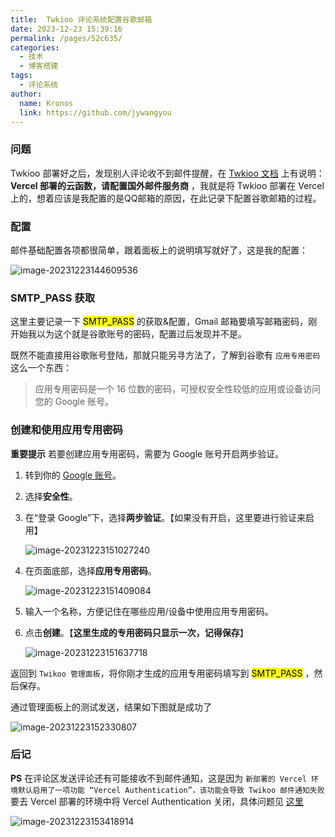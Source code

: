 ```yaml
---
title:  Twkioo 评论系统配置谷歌邮箱
date: 2023-12-23 15:39:16
permalink: /pages/52c635/
categories:
  - 技术
  - 博客搭建
tags:
  - 评论系统
author: 
  name: Kronos
  link: https://github.com/jywangyou
---
```


### 问题

Twkioo 部署好之后，发现别人评论收不到邮件提醒，在 [Twkioo 文档](https://twikoo.js.org/faq.html#%E6%94%B6%E4%B8%8D%E5%88%B0%E6%8F%90%E9%86%92%E9%82%AE%E4%BB%B6) 上有说明：**Vercel 部署的云函数，请配置国外邮件服务商** ，我就是将 Twkioo 部署在 Vercel 上的，想着应该是我配置的是QQ邮箱的原因，在此记录下配置谷歌邮箱的过程。

### 配置

邮件基础配置各项都很简单，跟着面板上的说明填写就好了，这是我的配置：

![image-20231223144609536](https://cdn.jsdelivr.net/gh/jywangyou/Images@master/article/tk.7jvc72jjqvk0.webp)


### SMTP_PASS 获取

这里主要记录一下 <mark>SMTP_PASS</mark> 的获取&配置，Gmail 邮箱要填写邮箱密码，刚开始我以为这个就是谷歌账号的密码，配置过后发现并不是。

既然不能直接用谷歌账号登陆，那就只能另寻方法了，了解到谷歌有 `应用专用密码` 这么一个东西：

> 应用专用密码是一个 16 位数的密码，可授权安全性较低的应用或设备访问您的 Google 账号。



### 创建和使用应用专用密码

**重要提示** 若要创建应用专用密码，需要为 Google 账号开启两步验证。

1. 转到你的 [Google 账号](https://myaccount.google.com/)。
   
   
2. 选择**安全性**。
3. 在“登录 Google”下，选择**两步验证**。【如果没有开启，这里要进行验证来启用】

   ![image-20231223151027240](https://cdn.jsdelivr.net/gh/jywangyou/Images@master/article/image-20231223151027240.dtjzs15blls.webp)
4. 在页面底部，选择**应用专用密码**。

   ![image-20231223151409084](https://cdn.jsdelivr.net/gh/jywangyou/Images@master/article/image-20231223151409084.1e23s1s2y4kg.webp)
5. 输入一个名称，方便记住在哪些应用/设备中使用应用专用密码。
6. 点击**创建**。【**这里生成的专用密码只显示一次，记得保存**】
   
   ![image-20231223151637718](https://cdn.jsdelivr.net/gh/jywangyou/Images@master/article/image-20231223151637718.1txl8pounr28.webp)

返回到 `Twikoo 管理面板`，将你刚才生成的应用专用密码填写到  <mark>SMTP_PASS</mark>  ，然后保存。

通过管理面板上的测试发送，结果如下图就是成功了

![image-20231223152330807](https://cdn.jsdelivr.net/gh/jywangyou/Images@master/article/image-20231223152330807.r1x9t7exg3k.webp)




### 后记

**PS** 在评论区发送评论还有可能接收不到邮件通知，这是因为 `新部署的 Vercel 环境默认启用了一项功能 “Vercel Authentication”，该功能会导致 Twikoo 邮件通知失败` 要去 Vercel 部署的环境中将 Vercel Authentication 关闭，具体问题见 [这里](https://github.com/twikoojs/twikoo/issues/625#issuecomment-1849635588)

![image-20231223153418914](https://cdn.jsdelivr.net/gh/jywangyou/Images@master/article/image-20231223153418914.6pg7uzjui4o.webp)